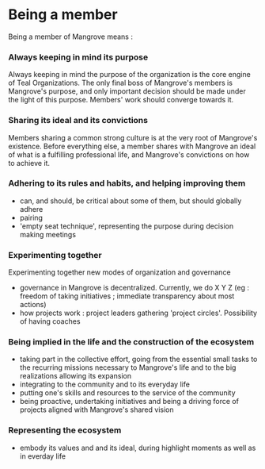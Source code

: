 # Being a member

Being a member of Mangrove means :

### Always keeping in mind its purpose 

Always keeping in mind the purpose of the organization is the core engine of Teal Organizations. The only final boss of Mangrove's members is Mangrove's purpose, and only important decision should be made under the light of this purpose. Members' work should converge towards it.


### Sharing its ideal and its convictions

Members sharing a common strong culture is at the very root of Mangrove's existence. Before everything else, a member shares with Mangrove an ideal of what is a fulfilling professional life, and Mangrove's convictions on how to achieve it.


### Adhering to its rules and habits, and helping improving them
- can, and should, be critical about some of them, but should globally adhere
- pairing
- 'empty seat technique', representing the purpose during decision making meetings

### Experimenting together
Experimenting together new modes of organization and governance
- governance in Mangrove is decentralized. Currently, we do X Y Z (eg : freedom of taking initiatives ; immediate transparency about most actions)
- how projects work : project leaders gathering 'project circles'. Possibility of having coaches


### Being implied in the life and the construction of the ecosystem
- taking part in the collective effort, going from the essential small tasks to the recurring missions necessary to Mangrove's life and to the big realizations allowing its expansion
- integrating to the community and to its everyday life
- putting one's skills and resources to the service of the community
- being proactive, undertaking initiatives and being a driving force of projects aligned with Mangrove's shared vision

### Representing the ecosystem
- embody its values and and its ideal, during highlight moments as well as in everday life




